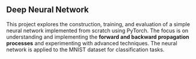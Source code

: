 ## Deep Neural Network

This project explores the construction, training, and evaluation of a simple neural network implemented from scratch using PyTorch. The focus is on understanding and implementing the **forward and backward propagation processes** and experimenting with advanced techniques. The neural network is applied to the MNIST dataset for classification tasks.
